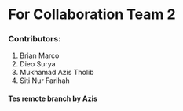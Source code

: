 # For Collaboration Team 2

### Contributors:
1. Brian Marco <br>
2. Dieo Surya <br>
3. Mukhamad Azis Tholib <br>
4. Siti Nur Farihah <br>

#### Tes remote branch by Azis
